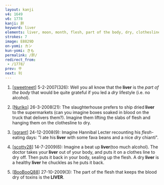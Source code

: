 ```yaml
---
layout: kanji
v4: 1649
v6: 1778
kanji: 肝
keyword: liver
elements: liver, moon, month, flesh, part of the body, dry, clothesline
strokes: 7
image: E8829D
on-yomi: カン
kun-yomi: きも
permalink: /肝/
redirect_from:
 - /1778/
prev: 干
next: 刊
---
```


1) [<a href="http://kanji.koohii.com/profile/sweetneet">sweetneet</a>] 5-2-2007(326): Well you all know that the<strong> liver</strong> is the <em>part of the body</em> that would be quite grateful if you led a <em>dry</em> lifestyle (i.e. no alcohol).

2) [<a href="http://kanji.koohii.com/profile/Nuriko">Nuriko</a>] 26-3-2008(21): The slaughterhouse prefers to ship dried<strong> liver</strong> to the supermarkets (can you imagine boxes soaked in blood on the truck that delivers them?). Imagine them lifting the slabs of flesh and hanging them on the clothesline to dry.

3) [<a href="http://kanji.koohii.com/profile/sgrant">sgrant</a>] 24-12-2008(9): Imagine Hannibal Lecter recounting his <em>flesh</em>-eating days: &quot;I ate his<strong> liver</strong> with some fava beans and a nice <em>dry</em> chianti&quot;.

4) [<a href="http://kanji.koohii.com/profile/scotty28">scotty28</a>] 14-7-2009(6): Imagine a beat up<strong> liver</strong>(too much alcohol). The doctor takes your<strong> liver</strong> out of your body, and puts it on a clothes line to dry off. Then puts it back in your body, sealing up the flesh. A dry<strong> liver</strong> is a healthy<strong> liver</strong> he chuckles as he puts it back.

5) [<a href="http://kanji.koohii.com/profile/BooBooQ88">BooBooQ88</a>] 27-10-2009(3): The part of the flesh that keeps the blood dry of toxins is the<strong> LIVER</strong>.

